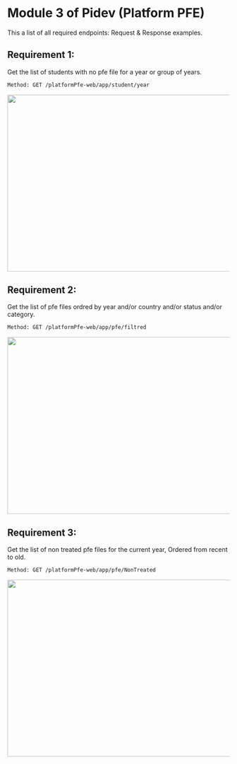 # Module 3 of Pidev (Platform PFE)
This a list of all required endpoints: Request & Response examples.
## Requirement 1: 
Get the list of students with no pfe file for a year or group of years.
```bash
Method: GET /platformPfe-web/app/student/year
```
<img src="https://i.imgur.com/hYlLlrX.png" width="880" height="400">

## Requirement 2: 
Get the list of pfe files ordred by year and/or country and/or status and/or category.
```bash
Method: GET /platformPfe-web/app/pfe/filtred
```
<img src="https://i.imgur.com/YxGADVM.png" width="880" height="400">

## Requirement 3: 
Get the list of non treated pfe files for the current year, Ordered from recent to old.
```bash
Method: GET /platformPfe-web/app/pfe/NonTreated
```
<img src="https://i.imgur.com/Nch5m0I.png" width="880" height="400">
